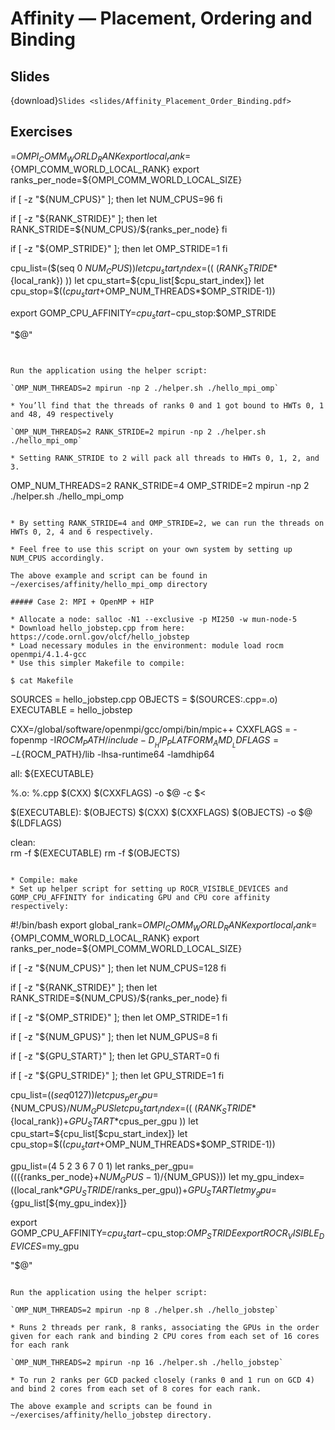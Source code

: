 # Affinity — Placement, Ordering and Binding

## Slides

{download}`Slides <slides/Affinity_Placement_Order_Binding.pdf>`


## Exercises

=${OMPI_COMM_WORLD_RANK} 
export local_rank=${OMPI_COMM_WORLD_LOCAL_RANK} 
export ranks_per_node=${OMPI_COMM_WORLD_LOCAL_SIZE} 

if [ -z "${NUM_CPUS}" ]; then 
    let NUM_CPUS=96 
fi 

if [ -z "${RANK_STRIDE}" ]; then 
    let RANK_STRIDE=${NUM_CPUS}/${ranks_per_node} 
fi 

if [ -z "${OMP_STRIDE}" ]; then 
    let OMP_STRIDE=1 
fi 

cpu_list=($(seq 0 ${NUM_CPUS})) 
let cpu_start_index=$(( ($RANK_STRIDE*${local_rank}) )) 
let cpu_start=${cpu_list[$cpu_start_index]} 
let cpu_stop=$(($cpu_start+$OMP_NUM_THREADS*$OMP_STRIDE-1)) 

export GOMP_CPU_AFFINITY=$cpu_start-$cpu_stop:$OMP_STRIDE 

"$@" 
```


Run the application using the helper script: 

`OMP_NUM_THREADS=2 mpirun -np 2 ./helper.sh ./hello_mpi_omp` 

* You’ll find that the threads of ranks 0 and 1 got bound to HWTs 0, 1 and 48, 49 respectively 

`OMP_NUM_THREADS=2 RANK_STRIDE=2 mpirun -np 2 ./helper.sh ./hello_mpi_omp` 

* Setting RANK_STRIDE to 2 will pack all threads to HWTs 0, 1, 2, and 3. 

```
OMP_NUM_THREADS=2 RANK_STRIDE=4 OMP_STRIDE=2 mpirun -np 2 ./helper.sh ./hello_mpi_omp 
```

* By setting RANK_STRIDE=4 and OMP_STRIDE=2, we can run the threads on HWTs 0, 2, 4 and 6 respectively. 

* Feel free to use this script on your own system by setting up NUM_CPUS accordingly. 

The above example and script can be found in ~/exercises/affinity/hello_mpi_omp directory 

##### Case 2: MPI + OpenMP + HIP 

* Allocate a node: salloc -N1 --exclusive -p MI250 -w mun-node-5
* Download hello_jobstep.cpp from here: https://code.ornl.gov/olcf/hello_jobstep 
* Load necessary modules in the environment: module load rocm openmpi/4.1.4-gcc 
* Use this simpler Makefile to compile: 

$ cat Makefile  

```
SOURCES = hello_jobstep.cpp 
OBJECTS = $(SOURCES:.cpp=.o) 
EXECUTABLE = hello_jobstep 

CXX=/global/software/openmpi/gcc/ompi/bin/mpic++ 
CXXFLAGS = -fopenmp -I${ROCM_PATH}/include -D__HIP_PLATFORM_AMD__ 
LDFLAGS = -L${ROCM_PATH}/lib -lhsa-runtime64 -lamdhip64 

all: ${EXECUTABLE} 

%.o: %.cpp 
$(CXX) $(CXXFLAGS) -o $@ -c $< 

$(EXECUTABLE): $(OBJECTS) 
$(CXX) $(CXXFLAGS) $(OBJECTS) -o $@ $(LDFLAGS)  

clean:   
rm -f $(EXECUTABLE)
rm -f $(OBJECTS) 
```

* Compile: make 
* Set up helper script for setting up ROCR_VISIBLE_DEVICES and GOMP_CPU_AFFINITY for indicating GPU and CPU core affinity respectively: 

```
#!/bin/bash 
export global_rank=${OMPI_COMM_WORLD_RANK} 
export local_rank=${OMPI_COMM_WORLD_LOCAL_RANK} 
export ranks_per_node=${OMPI_COMM_WORLD_LOCAL_SIZE} 

if [ -z "${NUM_CPUS}" ]; then 
    let NUM_CPUS=128 
fi 

if [ -z "${RANK_STRIDE}" ]; then 
    let RANK_STRIDE=${NUM_CPUS}/${ranks_per_node} 
fi 

if [ -z "${OMP_STRIDE}" ]; then 
    let OMP_STRIDE=1 
fi 

if [ -z "${NUM_GPUS}" ]; then 
    let NUM_GPUS=8 
fi 

if [ -z "${GPU_START}" ]; then 
    let GPU_START=0 
fi 

if [ -z "${GPU_STRIDE}" ]; then 
    let GPU_STRIDE=1 
fi 

cpu_list=($(seq 0 127)) 
let cpus_per_gpu=${NUM_CPUS}/${NUM_GPUS} 
let cpu_start_index=$(( ($RANK_STRIDE*${local_rank})+${GPU_START}*$cpus_per_gpu )) 
let cpu_start=${cpu_list[$cpu_start_index]} 
let cpu_stop=$(($cpu_start+$OMP_NUM_THREADS*$OMP_STRIDE-1)) 

gpu_list=(4 5 2 3 6 7 0 1) 
let ranks_per_gpu=$(((${ranks_per_node}+${NUM_GPUS}-1)/${NUM_GPUS})) 
let my_gpu_index=$(($local_rank*$GPU_STRIDE/$ranks_per_gpu))+${GPU_START} 
let my_gpu=${gpu_list[${my_gpu_index}]} 

export GOMP_CPU_AFFINITY=$cpu_start-$cpu_stop:$OMP_STRIDE 
export ROCR_VISIBLE_DEVICES=$my_gpu 

"$@" 
```

Run the application using the helper script: 

`OMP_NUM_THREADS=2 mpirun -np 8 ./helper.sh ./hello_jobstep` 

* Runs 2 threads per rank, 8 ranks, associating the GPUs in the order given for each rank and binding 2 CPU cores from each set of 16 cores for each rank 

`OMP_NUM_THREADS=2 mpirun -np 16 ./helper.sh ./hello_jobstep` 

* To run 2 ranks per GCD packed closely (ranks 0 and 1 run on GCD 4) and bind 2 cores from each set of 8 cores for each rank. 

The above example and scripts can be found in ~/exercises/affinity/hello_jobstep directory. 


